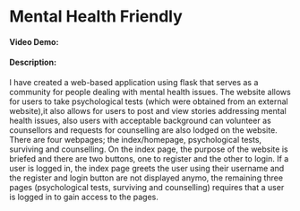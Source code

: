 # Mental Health Friendly
#### Video Demo: <URL>
#### Description:
I have created a web-based application using flask that serves as a community for people dealing with mental health issues. The website allows for users to take psychological tests (which were obtained from an external website),it also allows for users to post and view stories addressing mental health issues, also users with acceptable background can volunteer as counsellors and requests for counselling are also lodged on the website. There are four webpages; the index/homepage, psychological tests, surviving and counselling. On the index page, the purpose of the website is briefed and there are two buttons, one to register and the other to login. If a user is logged in, the index page greets the user using their username and the register and login button are not displayed anymo, the remaining three pages (psychological tests, surviving and counselling) requires that a user is logged in to gain access to the pages.
